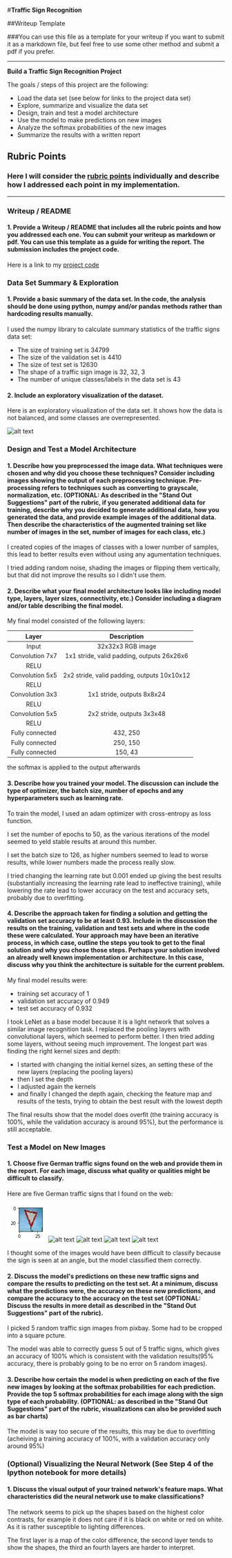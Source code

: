 #**Traffic Sign Recognition** 

##Writeup Template

###You can use this file as a template for your writeup if you want to submit it as a markdown file, but feel free to use some other method and submit a pdf if you prefer.

---

**Build a Traffic Sign Recognition Project**

The goals / steps of this project are the following:
* Load the data set (see below for links to the project data set)
* Explore, summarize and visualize the data set
* Design, train and test a model architecture
* Use the model to make predictions on new images
* Analyze the softmax probabilities of the new images
* Summarize the results with a written report


[//]: # (Image References)

[image1]: ./images/visualization.jpg "Visualization"
[image2]: ./examples/grayscale.jpg "Grayscaling"
[image3]: ./examples/random_noise.jpg "Random Noise"
       
[image4]: ./images/extra/resized_right_of.png "Traffic Sign 1"
[image5]: ./images/resized_stop1.png "Traffic Sign 2"
[image6]: ./images/resized_work.png "Traffic Sign 3"
[image7]: ./images/resized_roundabout.png "Traffic Sign 4"
[image8]: ./images/resized_stop2.png "Traffic Sign 5"

## Rubric Points
### Here I will consider the [rubric points](https://review.udacity.com/#!/rubrics/481/view) individually and describe how I addressed each point in my implementation.  


---
### Writeup / README

#### 1. Provide a Writeup / README that includes all the rubric points and how you addressed each one. You can submit your writeup as markdown or pdf. You can use this template as a guide for writing the report. The submission includes the project code.

Here is a link to my [project code](https://github.com/gaber-/CarND-Traffic-Sign-Classifier-Project/blob/master/Traffic_Sign_Classifier.ipynb)

### Data Set Summary & Exploration

#### 1. Provide a basic summary of the data set. In the code, the analysis should be done using python, numpy and/or pandas methods rather than hardcoding results manually.

I used the numpy library to calculate summary statistics of the traffic
signs data set:

* The size of training set is 34799
* The size of the validation set is 4410
* The size of test set is 12630
* The shape of a traffic sign image is 32, 32, 3
* The number of unique classes/labels in the data set is 43

#### 2. Include an exploratory visualization of the dataset.

Here is an exploratory visualization of the data set. It shows how the data is not balanced, and some classes are overrepresented.

![alt text][image1]

### Design and Test a Model Architecture

#### 1. Describe how you preprocessed the image data. What techniques were chosen and why did you choose these techniques? Consider including images showing the output of each preprocessing technique. Pre-processing refers to techniques such as converting to grayscale, normalization, etc. (OPTIONAL: As described in the "Stand Out Suggestions" part of the rubric, if you generated additional data for training, describe why you decided to generate additional data, how you generated the data, and provide example images of the additional data. Then describe the characteristics of the augmented training set like number of images in the set, number of images for each class, etc.)

I created copies of the images of classes with a lower number of samples, this lead to better results even without using any agumentation techniques.

I tried adding random noise, shading the images or flipping them vertically, but that did not improve the results so I didn't use them.

#### 2. Describe what your final model architecture looks like including model type, layers, layer sizes, connectivity, etc.) Consider including a diagram and/or table describing the final model.

My final model consisted of the following layers:

| Layer         		|     Description	        					| 
|:---------------------:|:---------------------------------------------:| 
| Input         		| 32x32x3 RGB image   							| 
| Convolution 7x7     	| 1x1 stride, valid padding, outputs 26x26x6 	|
| RELU					|												|
| Convolution 5x5     	| 2x2 stride, valid padding, outputs 10x10x12 	|
| RELU					|												|
| Convolution 3x3     	| 1x1 stride,  outputs 8x8x24 			    	|
| RELU					|												|
| Convolution 5x5     	| 2x2 stride,  outputs 3x3x48   				|
| RELU					|												|
| Fully connected		| 432, 250   									|
| Fully connected		| 250, 150    									|
| Fully connected		| 150, 43      									|
 
the softmax is applied to the output afterwards


#### 3. Describe how you trained your model. The discussion can include the type of optimizer, the batch size, number of epochs and any hyperparameters such as learning rate.

To train the model, I used an adam optimizer with cross-entropy as loss function.

I set the number of epochs to 50, as the various iterations of the model seemed to yeld stable results at around this number.

I set the batch size to 126, as higher numbers seemed to lead to worse results, while lower numbers made the process really slow.

I tried changing the learning rate but 0.001 ended up giving the best results (substantially increasing the learning rate lead to ineffective training),
while lowering the rate lead to lower accuracy on the test and accuracy sets, probably due to overfitting.

#### 4. Describe the approach taken for finding a solution and getting the validation set accuracy to be at least 0.93. Include in the discussion the results on the training, validation and test sets and where in the code these were calculated. Your approach may have been an iterative process, in which case, outline the steps you took to get to the final solution and why you chose those steps. Perhaps your solution involved an already well known implementation or architecture. In this case, discuss why you think the architecture is suitable for the current problem.

My final model results were:
* training set accuracy of 1
* validation set accuracy of 0.949
* test set accuracy of 0.932

I took LeNet as a base model because it is a light network that solves a similar image recognition task.
I replaced the pooling layers with convolutional layers, which seemed to perform better.
I then tried adding some layers, without seeing much improvement.
The longest part was finding the right kernel sizes and depth:

* I started with changing the initial kernel sizes, an setting these of the new layers (replacing the pooling layers)
* then I set the depth
* I adjusted again the kernels
* and finally I changed the depth again, checking the feature map and results of the tests, trying to obtain the best result with the lowest depth

The final results show that the model does overfit (the training accuracy is 100%, while the validation accuracy is around 95%), but the performance is still acceptable.

### Test a Model on New Images

#### 1. Choose five German traffic signs found on the web and provide them in the report. For each image, discuss what quality or qualities might be difficult to classify.

Here are five German traffic signs that I found on the web:

![alt text][image4] ![alt text][image5] ![alt text][image6] 
![alt text][image7] ![alt text][image8]

I thought some of the images would have been difficult to classify because the sign is seen at an angle, but the model classified them correctly.

#### 2. Discuss the model's predictions on these new traffic signs and compare the results to predicting on the test set. At a minimum, discuss what the predictions were, the accuracy on these new predictions, and compare the accuracy to the accuracy on the test set (OPTIONAL: Discuss the results in more detail as described in the "Stand Out Suggestions" part of the rubric).

I picked 5 random traffic sign images from pixbay. Some had to be cropped into a square pcture.

The model was able to correctly guess 5 out of 5 traffic signs, which gives an accuracy of 100% which is consistent with the validation results(95% accuracy,
there is probably going to be no error on 5 random images).

#### 3. Describe how certain the model is when predicting on each of the five new images by looking at the softmax probabilities for each prediction. Provide the top 5 softmax probabilities for each image along with the sign type of each probability. (OPTIONAL: as described in the "Stand Out Suggestions" part of the rubric, visualizations can also be provided such as bar charts)

The model is way too secure of the results, this may be due to overfitting (acheiving a training accuracy of 100%, with a validation accuracy only around 95%)

### (Optional) Visualizing the Neural Network (See Step 4 of the Ipython notebook for more details)
#### 1. Discuss the visual output of your trained network's feature maps. What characteristics did the neural network use to make classifications?

The network seems to pick up the shapes based on the highest color contrasts, for example it does not care if it is black on white or red on white.
As it is rather susceptible to lighting differences.

The first layer is a map of the color difference, the second layer tends to show the shapes, the third an fourth layers are harder to interpret.

